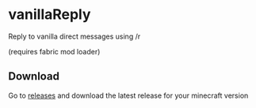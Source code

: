 # vanillaReply

Reply to vanilla direct messages using /r

(requires fabric mod loader)

## Download

Go to [releases](https://github.com/networkException/vanillaReply/releases/) and download the latest release for your minecraft version
